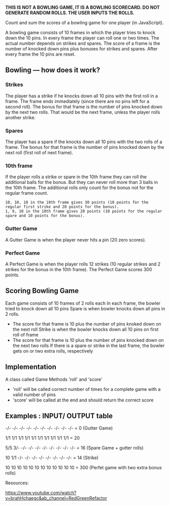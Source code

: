 **THIS IS NOT A BOWLING GAME, IT IS A BOWLING SCORECARD. DO NOT GENERATE RANDOM ROLLS. THE USER INPUTS THE ROLLS.**

Count and sum the scores of a bowling game for one player (in JavaScript).

A bowling game consists of 10 frames in which the player tries to knock down the 10 pins. In every frame the player can roll one or two times. The actual number depends on strikes and spares. The score of a frame is the number of knocked down pins plus bonuses for strikes and spares. After every frame the 10 pins are reset.

## Bowling — how does it work?

### Strikes

The player has a strike if he knocks down all 10 pins with the first roll in a frame. The frame ends immediately (since there are no pins left for a second roll). The bonus for that frame is the number of pins knocked down by the next two rolls. That would be the next frame, unless the player rolls another strike.

### Spares

The player has a spare if the knocks down all 10 pins with the two rolls of a frame. The bonus for that frame is the number of pins knocked down by the next roll (first roll of next frame).

### 10th frame

If the player rolls a strike or spare in the 10th frame they can roll the additional balls for the bonus. But they can never roll more than 3 balls in the 10th frame. The additional rolls only count for the bonus not for the regular frame count.

    10, 10, 10 in the 10th frame gives 30 points (10 points for the regular first strike and 20 points for the bonus).
    1, 9, 10 in the 10th frame gives 20 points (10 points for the regular spare and 10 points for the bonus).

### Gutter Game

A Gutter Game is when the player never hits a pin (20 zero scores).

### Perfect Game

A Perfect Game is when the player rolls 12 strikes (10 regular strikes and 2 strikes for the bonus in the 10th frame). The Perfect Game scores 300 points.



## Scoring Bowling Game

Each game consists of 10 frames of 2 rolls each
In each frame, the bowler tried to knock down all 10 pins
Spare is when bowler knocks down all pins in 2 rolls.
- The score for that frame is 10 plus the number of pins knoked down on the next roll
Strike is when the bowler knocks down all 10 pins on first roll of frame
- The score for that frame is 10 plus the number of pins knocked down on the next two rolls
If there is a spare or strike in the last frame, the bowler gets on or two extra rolls, respectively 


## Implementation 

A class called Game
Methods 'roll' and 'score'
- 'roll' will be called correct number of times for a complete game with a valid number of pins
- 'score' will be called at the end and should return the correct score

## Examples : INPUT/ OUTPUT table

-/- -/- -/- -/- -/- -/- -/- -/- -/- -/- = 0 (Gutter Game)

1/1 1/1 1/1 1/1 1/1 1/1 1/1 1/1 1/1 1/1 = 20 

5/5 3/- -/- -/- -/- -/- -/- -/- -/- -/- = 16 (Spare Game + gutter rolls)

10 1/1 -/- -/- -/- -/- -/- -/- -/- -/- = 14 (Strike)

10 10 10 10 10 10 10 10 10 10 10 10 = 300 (Perfet game with two extra bonus rolls)




Resources: 

https://www.youtube.com/watch?v=brahHchaegc&ab_channel=RedGreenRefactor